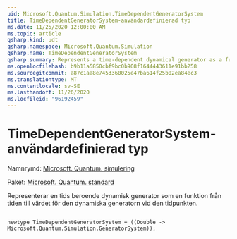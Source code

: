 ```yaml
---
uid: Microsoft.Quantum.Simulation.TimeDependentGeneratorSystem
title: TimeDependentGeneratorSystem-användardefinierad typ
ms.date: 11/25/2020 12:00:00 AM
ms.topic: article
qsharp.kind: udt
qsharp.namespace: Microsoft.Quantum.Simulation
qsharp.name: TimeDependentGeneratorSystem
qsharp.summary: Represents a time-dependent dynamical generator as a function from time to the value of the dynamical generator at that time.
ms.openlocfilehash: b9b11a5850cbf9bc0b908f1644443611e91bb258
ms.sourcegitcommit: a87c1aa8e7453360025e47ba614f25b02ea84ec3
ms.translationtype: MT
ms.contentlocale: sv-SE
ms.lasthandoff: 11/26/2020
ms.locfileid: "96192459"
---
```

# <a name="timedependentgeneratorsystem-user-defined-type"></a>TimeDependentGeneratorSystem-användardefinierad typ

Namnrymd: [Microsoft. Quantum. simulering](xref:Microsoft.Quantum.Simulation)

Paket: [Microsoft. Quantum. standard](https://nuget.org/packages/Microsoft.Quantum.Standard)


Representerar en tids beroende dynamisk generator som en funktion från tiden till värdet för den dynamiska generatorn vid den tidpunkten.

```qsharp

newtype TimeDependentGeneratorSystem = ((Double -> Microsoft.Quantum.Simulation.GeneratorSystem));
```

